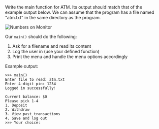 <!--title={Main()}-->

<!--badges={Python:80,Software Engineering:20}-->

<!--concepts={IfStatements.mdx, UserInput.mdx, ForLoops.mdx, BooleanOperators.mdx, FileInputOutput.mdx, Casting.mdx, PrintStatements.mdx, Variables.mdx, Strings.mdx, Lists.mdx, Elements.mdx, Tuples.mdx, WhileLoops.mdx, Variables.mdx}-->

Write the main function for ATM. Its output should match that of the example output below. We can assume that the program has a file named "atm.txt" in the same directory as the program.

![Numbers on Monitor](https://images.pexels.com/photos/534216/pexels-photo-534216.jpeg?auto=compress&cs=tinysrgb&dpr=1&w=500)

Our `main()` should do the following: 

1. Ask for a filename and read its content
2. Log the user in (use your defined function)
3. Print the menu and handle the menu options accordingly 

Example output:

```
>>> main()
Enter file to read: atm.txt
Enter 4-digit pin: 1234
Logged in successfully!

Current balance: $0
Please pick 1-4
1. Deposit
2. Withdraw
3. View past transactions
4. Save and log out
>>> Your choice: 
```

